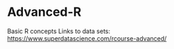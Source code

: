 # Advanced-R
Basic R concepts
Links to data sets:
https://www.superdatascience.com/rcourse-advanced/

